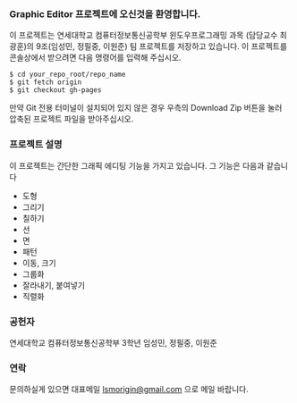 ### Graphic Editor 프로젝트에 오신것을 환영합니다.
이 프로젝트는 연세대학교 컴퓨터정보통신공학부 윈도우프로그래밍 과목 (담당교수 최광훈)의 9조(임성민, 정필중, 이원준) 팀 프로젝트를 저장하고 있습니다. 이 프로젝트를 콘솔상에서 받으려면 다음 명령어를 입력해 주십시오.
```
$ cd your_repo_root/repo_name
$ git fetch origin
$ git checkout gh-pages
```
만약 Git 전용 터미널이 설치되어 있지 않은 경우 우측의 Download Zip 버튼을 눌러 압축된 프로젝트 파일을 받아주십시오.

### 프로젝트 설명
이 프로젝트는 간단한 그래픽 에디팅 기능을 가지고 있습니다. 그 기능은 다음과 같습니다

- 도형
- 그리기 
- 칠하기
- 선
- 면
- 패턴
- 이동, 크기
- 그룹화
- 잘라내기, 붙여넣기
- 직렬화


### 공헌자
연세대학교 컴퓨터정보통신공학부 3학년 임성민, 정필중, 이원준

### 연락
문의하실게 있으면 대표메일 lsmorigin@gmail.com 으로 메일 바랍니다.
